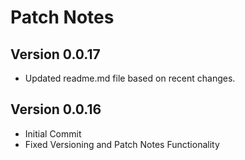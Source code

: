 # Patch Notes

## Version 0.0.17
- Updated readme.md file based on recent changes.



## Version 0.0.16
- Initial Commit
- Fixed Versioning and Patch Notes Functionality

